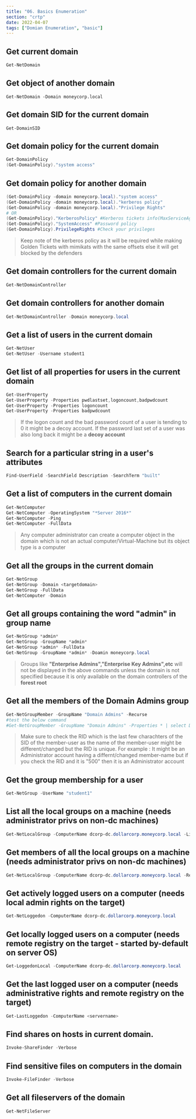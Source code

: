 ```yaml
---
title: "06. Basics Enumeration"
section: "crtp"
date: 2022-04-07
tags: ["Domian Enumeration", "basic"]
---
```


## Get current domain
```powershell
Get-NetDomain
```

## Get object of another domain
```poweshell
Get-NetDomain -Domain moneycorp.local
```

## Get domain SID for the current domain
```powerhshell
Get-DomainSID
```

## Get domain policy for the current domain
```powershell
Get-DomainPolicy
(Get-DomainPolicy)."system access"
```

## Get domain policy for another domain
```powershell
(Get-DomainPolicy -domain moneycorp.local)."system access"
(Get-DomainPolicy -domain moneycorp.local)."kerberos policy"
(Get-DomainPolicy -domain moneycorp.local)."Privilege Rights"
# OR
(Get-DomainPolicy)."KerberosPolicy" #Kerberos tickets info(MaxServiceAge)
(Get-DomainPolicy)."SystemAccess" #Password policy
(Get-DomainPolicy).PrivilegeRights #Check your privileges
```

> Keep note of the kerberos policy as it will be required while making Golden Tickets with mimikats with the same offsets else it will get blocked by the defenders


## Get domain controllers for the current domain
```powershell
Get-NetDomainController
```

## Get domain controllers for another domain
```powershell
Get-NetDomainController -Domain moneycorp.local
```

## Get a list of users in the current domain
```powershell
Get-NetUser
Get-NetUser -Username student1
```

## Get list of all properties for users in the current domain
```powershell
Get-UserProperty
Get-UserProperty -Properties pwdlastset,logoncount,badpwdcount
Get-UserProperty -Properties logoncount
Get-UserProperty -Properties badpwdcount
```

>  If the logon count and the bad password count of a user is tending to 0 it might be a decoy account. If the password last set of a user was also long back it might be a **decoy account**


## Search for a particular string in a user's attributes
```powershell
Find-UserField -SearchField Description -SearchTerm "built"
```

## Get a list of computers in the current domain
```powershell
Get-NetComputer
Get-NetComputer -OperatingSystem "*Server 2016*"
Get-NetComputer -Ping
Get-NetComputer -FullData
```

> Any computer administrator can create a computer object in the domain which is not an actual computer/Virtual-Machine but its object type is a computer


## Get all the groups in the current domain
```powershell
Get-NetGroup
Get-NetGroup -Domain <targetdomain>
Get-NetGroup -FullData
Get-NetComputer -Domain
```

## Get all groups containing the word "admin" in group name
```powershell
Get-NetGroup *admin*
Get-NetGroup -GroupName *admin*
Get-NetGroup *admin* -FullData
Get-NetGroup -GroupName *admin* -Doamin moneycorp.local
```
> Groups like **"Enterprise Admins","Enterprise Key Admins",etc** will not be displayed in the above commands unless the domain is not specified because it is only available on the domain controllers of the **forest root**


## Get all the members of the Domain Admins group
```powershell
Get-NetGroupMember -GroupName "Domain Admins" -Recurse
#test the below command
#Get-NetGroupMember -GroupName "Domain Admins" -Properties * | select DistinguishedName,GroupCategory,GroupScope,Name,Members
```

> Make sure to check the RID which is the last few charachters of the SID of the member-user as the name of the member-user might be different/changed but the RID is unique. For example : It might be an Administrator account having a differnt/changed member-name but if you check the RID and it is "500" then it is an Administrator account


## Get the group membership for a user
```powershell
Get-NetGroup -UserName "student1"
```

## List all the local groups on a machine (needs administrator privs on non-dc machines) 
```powershell
Get-NetLocalGroup -ComputerName dcorp-dc.dollarcorp.moneycorp.local -ListGroups
```

## Get members of all the local groups on a machine (needs administrator privs on non-dc machines)
```powershell
Get-NetLocalGroup -ComputerName dcorp-dc.dollarcorp.moneycorp.local -Recurse
```

## Get actively logged users on a computer (needs local admin rights on the target)
```powershell
Get-NetLoggedon -ComputerName dcorp-dc.dollarcorp.moneycorp.local 
```

## Get locally logged users on a computer (needs remote registry on the target - started by-default on server OS)
```powershell
Get-LoggedonLocal -ComputerName dcorp-dc.dollarcorp.moneycorp.local 
```
 
## Get the last logged user on a computer (needs administrative rights and remote registry on the target)
```powershell
Get-LastLoggedon -ComputerName <servername>
```

## Find shares on hosts in current domain.
```powershell
Invoke-ShareFinder -Verbose
```

## Find sensitive files on computers in the domain
```powershell
Invoke-FileFinder -Verbose
```

## Get all fileservers of the domain
```powershell
Get-NetFileServer
```